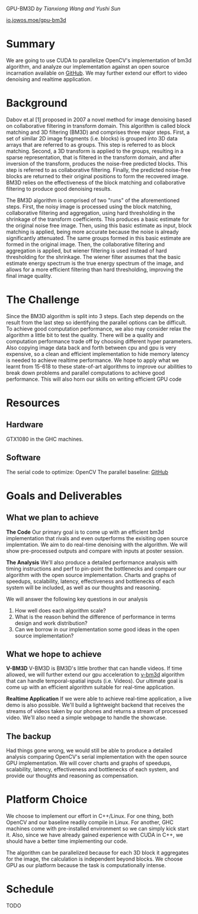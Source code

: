 GPU-BM3D
*by Tianxiong Wang and Yushi Sun*

[io.jowos.moe/gpu-bm3d](io.jowos.moe/gpu-bm3d)

# Summary
We are going to use CUDA to parallelize OpenCV's implementation of bm3d algorithm, and analyze our implementation against an open source incarnation available on [GitHub](https://github.com/DawyD/bm3d-gpu). We may further extend our effort to video denoising and realtime application.

# Background
Dabov et.al [1] proposed in 2007 a novel method for image denoising based on collaborative filtering in transform domain. This algorithm is called block matching and 3D filtering (BM3D) and comprises three major steps. First, a set of similar 2D image fragments (i.e. blocks) is grouped into 3D data arrays that are referred to as groups. This step is referred to as block matching. Second, a 3D transform is applied to the groups, resulting in a sparse representation, that is filtered in the transform domain, and after inversion of the transform, produces the noise-free predicted blocks. This step is referred to as collaborative filtering. Finally, the predicted noise-free blocks are returned to their original positions to form the recovered image. BM3D relies on the effectiveness of the block matching and collaborative filtering to produce good denoising results. 

The BM3D algorithm is comprised of two "runs" of the aforementioned steps. First, the noisy image is processed using the block matching, collaborative filtering and aggregation, using hard thresholding in the shrinkage of the transform coefficients. This produces a basic estimate for the original noise free image. Then, using this basic estimate as input, block matching is applied, being more accurate because the noise is already significantly attenuated. The same groups formed in this basic estimate are formed in the original image. Then, the collaborative filtering and aggregation is applied, but wiener filtering is used instead of hard thresholding for the shrinkage. The wiener filter assumes that the basic estimate energy spectrum is the true energy spectrum of the image, and allows for a more efficient filtering than hard thresholding, improving the final image quality.

# The Challenge
Since the BM3D algorithm is split into 3 steps. Each step depends on the result from the last step so identifying the parallel options can be difficult. To achieve good computation performance, we also may consider relax the algorithm a little bit to test the quality. There will be a quality and computation performance trade off by choosing different hyper parameters. Also copying image data back and forth between cpu and gpu is very expensive, so a clean and efficient implementation to hide memory latency is needed to achieve realtime performance. We hope to apply what we learnt from 15-618 to these state-of-art algorithms to improve our abilities to break down problems and parallel computations to achieve good performance. This will also horn our skills on writing efficient GPU code

# Resources
## Hardware
GTX1080 in the GHC machines.
## Software
The serial code to optimize: OpenCV
The parallel baseline: [GitHub](https://github.com/DawyD/bm3d-gpu)

# Goals and Deliverables

## What we plan to achieve

**The Code** Our primary goal is to come up with an efficient bm3d implementation that rivals and even outperforms the exisiting open source implemtation. We aim to do real-time denoising with the algorithm. We will show pre-processed outputs and compare with inputs at poster session. 

**The Analysis** We'll also produce a detailed performance analysis with timing instructions and perf to pin-point the bottlenecks and compare our algorithm with the open source implementation.  Charts and graphs of speedups, scalability, latency, effectiveness and bottlenecks of each system will be included, as well as our thoughts and reasoning. 

We will answer the following key questions in our analysis

1. How well does each algorithm scale?
2. What is the reason behind the difference of performance in terms design and work distribution?
3. Can we borrow in our implementation some good ideas in the open source implementation?

## What we hope to achieve

**V-BM3D** V-BM3D is BM3D's little brother that can handle videos. If time allowed, we will further extend our gpu acceleration to [v-bm3d](https://github.com/HomeOfVapourSynthEvolution/VapourSynth-BM3D) algorithm that can handle temporal-spatial inputs (i.e. Videos). Our ultimate goal is come up with an efficient algorithm suitable for real-time application.

**Realtime Application** If we were able to achieve real-time application, a live demo is also possible. We'll build a lightweight backend that receives the streams of videos taken by our phones and returns a stream of processed video. We'll also need a simple webpage to handle the showcase.

## The backup
Had things gone wrong, we would still be able to produce a detailed analysis comparing OpenCV's serial implementation with the open source GPU implementation. We will cover charts and graphs of speedups, scalability, latency, effectiveness and bottlenecks of each system, and provide our thoughts and reasoning as compensation. 

# Platform Choice
We choose to implement our effort in C++/Linux. For one thing, both OpenCV and our baseline readily compile in Linux. For another, GHC machines come with pre-installed environment so we can simply kick start it. Also, since we have already gained experience with CUDA in C++, we should have a better time implementing our code.

The algorithm can be parallelized because for each 3D block it aggregates for the image, the calculation is independent beyond blocks. We choose GPU as our platform because the task is computationally intense.

# Schedule
TODO
